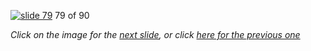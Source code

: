 [![slide 79](https://dl.dropboxusercontent.com/u/2977490/presentations/cookbook/79.jpg)](80.md)
79 of 90

_Click on the image for the [next slide](80.md), or click [here for the previous one](78.md)_